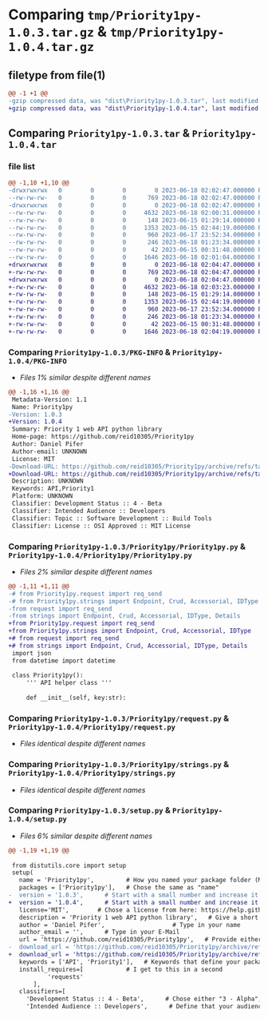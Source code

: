 # Comparing `tmp/Priority1py-1.0.3.tar.gz` & `tmp/Priority1py-1.0.4.tar.gz`

## filetype from file(1)

```diff
@@ -1 +1 @@
-gzip compressed data, was "dist\Priority1py-1.0.3.tar", last modified: Sun Jun 18 02:02:47 2023, max compression
+gzip compressed data, was "dist\Priority1py-1.0.4.tar", last modified: Sun Jun 18 02:04:47 2023, max compression
```

## Comparing `Priority1py-1.0.3.tar` & `Priority1py-1.0.4.tar`

### file list

```diff
@@ -1,10 +1,10 @@
-drwxrwxrwx   0        0        0        0 2023-06-18 02:02:47.000000 Priority1py-1.0.3/
--rw-rw-rw-   0        0        0      769 2023-06-18 02:02:47.000000 Priority1py-1.0.3/PKG-INFO
-drwxrwxrwx   0        0        0        0 2023-06-18 02:02:47.000000 Priority1py-1.0.3/Priority1py/
--rw-rw-rw-   0        0        0     4632 2023-06-18 02:00:31.000000 Priority1py-1.0.3/Priority1py/Priority1py.py
--rw-rw-rw-   0        0        0      148 2023-06-15 01:29:14.000000 Priority1py-1.0.3/Priority1py/__init__.py
--rw-rw-rw-   0        0        0     1353 2023-06-15 02:44:19.000000 Priority1py-1.0.3/Priority1py/request.py
--rw-rw-rw-   0        0        0      960 2023-06-17 23:52:34.000000 Priority1py-1.0.3/Priority1py/strings.py
--rw-rw-rw-   0        0        0      246 2023-06-18 01:23:34.000000 Priority1py-1.0.3/Priority1py/test.py
--rw-rw-rw-   0        0        0       42 2023-06-15 00:31:48.000000 Priority1py-1.0.3/setup.cfg
--rw-rw-rw-   0        0        0     1646 2023-06-18 02:01:04.000000 Priority1py-1.0.3/setup.py
+drwxrwxrwx   0        0        0        0 2023-06-18 02:04:47.000000 Priority1py-1.0.4/
+-rw-rw-rw-   0        0        0      769 2023-06-18 02:04:47.000000 Priority1py-1.0.4/PKG-INFO
+drwxrwxrwx   0        0        0        0 2023-06-18 02:04:47.000000 Priority1py-1.0.4/Priority1py/
+-rw-rw-rw-   0        0        0     4632 2023-06-18 02:03:23.000000 Priority1py-1.0.4/Priority1py/Priority1py.py
+-rw-rw-rw-   0        0        0      148 2023-06-15 01:29:14.000000 Priority1py-1.0.4/Priority1py/__init__.py
+-rw-rw-rw-   0        0        0     1353 2023-06-15 02:44:19.000000 Priority1py-1.0.4/Priority1py/request.py
+-rw-rw-rw-   0        0        0      960 2023-06-17 23:52:34.000000 Priority1py-1.0.4/Priority1py/strings.py
+-rw-rw-rw-   0        0        0      246 2023-06-18 01:23:34.000000 Priority1py-1.0.4/Priority1py/test.py
+-rw-rw-rw-   0        0        0       42 2023-06-15 00:31:48.000000 Priority1py-1.0.4/setup.cfg
+-rw-rw-rw-   0        0        0     1646 2023-06-18 02:04:19.000000 Priority1py-1.0.4/setup.py
```

### Comparing `Priority1py-1.0.3/PKG-INFO` & `Priority1py-1.0.4/PKG-INFO`

 * *Files 1% similar despite different names*

```diff
@@ -1,16 +1,16 @@
 Metadata-Version: 1.1
 Name: Priority1py
-Version: 1.0.3
+Version: 1.0.4
 Summary: Priority 1 web API python library
 Home-page: https://github.com/reid10305/Priority1py
 Author: Daniel Pifer
 Author-email: UNKNOWN
 License: MIT
-Download-URL: https://github.com/reid10305/Priority1py/archive/refs/tags/v1.0.3.tar.gz
+Download-URL: https://github.com/reid10305/Priority1py/archive/refs/tags/v1.0.4.tar.gz
 Description: UNKNOWN
 Keywords: API,Priority1
 Platform: UNKNOWN
 Classifier: Development Status :: 4 - Beta
 Classifier: Intended Audience :: Developers
 Classifier: Topic :: Software Development :: Build Tools
 Classifier: License :: OSI Approved :: MIT License
```

### Comparing `Priority1py-1.0.3/Priority1py/Priority1py.py` & `Priority1py-1.0.4/Priority1py/Priority1py.py`

 * *Files 2% similar despite different names*

```diff
@@ -1,11 +1,11 @@
-# from Priority1py.request import req_send
-# from Priority1py.strings import Endpoint, Crud, Accessorial, IDType
-from request import req_send
-from strings import Endpoint, Crud, Accessorial, IDType, Details
+from Priority1py.request import req_send
+from Priority1py.strings import Endpoint, Crud, Accessorial, IDType
+# from request import req_send
+# from strings import Endpoint, Crud, Accessorial, IDType, Details
 import json
 from datetime import datetime
 
 class Priority1py():
     ''' API helper class '''
 
     def __init__(self, key:str):
```

### Comparing `Priority1py-1.0.3/Priority1py/request.py` & `Priority1py-1.0.4/Priority1py/request.py`

 * *Files identical despite different names*

### Comparing `Priority1py-1.0.3/Priority1py/strings.py` & `Priority1py-1.0.4/Priority1py/strings.py`

 * *Files identical despite different names*

### Comparing `Priority1py-1.0.3/setup.py` & `Priority1py-1.0.4/setup.py`

 * *Files 6% similar despite different names*

```diff
@@ -1,19 +1,19 @@
 
 from distutils.core import setup
 setup(
   name = 'Priority1py',         # How you named your package folder (MyLib)
   packages = ['Priority1py'],   # Chose the same as "name"
-  version = '1.0.3',      # Start with a small number and increase it with every change you make
+  version = '1.0.4',      # Start with a small number and increase it with every change you make
   license='MIT',        # Chose a license from here: https://help.github.com/articles/licensing-a-repository
   description = 'Priority 1 web API python library',   # Give a short description about your library
   author = 'Daniel Pifer',                   # Type in your name
   author_email = '',      # Type in your E-Mail
   url = 'https://github.com/reid10305/Priority1py',   # Provide either the link to your github or to your website
-  download_url = 'https://github.com/reid10305/Priority1py/archive/refs/tags/v1.0.3.tar.gz',    # I explain this later on
+  download_url = 'https://github.com/reid10305/Priority1py/archive/refs/tags/v1.0.4.tar.gz',    # I explain this later on
   keywords = ['API', 'Priority1'],   # Keywords that define your package best
   install_requires=[            # I get to this in a second
           'requests'
       ],
   classifiers=[
     'Development Status :: 4 - Beta',      # Chose either "3 - Alpha", "4 - Beta" or "5 - Production/Stable" as the current state of your package
     'Intended Audience :: Developers',      # Define that your audience are developers
```

